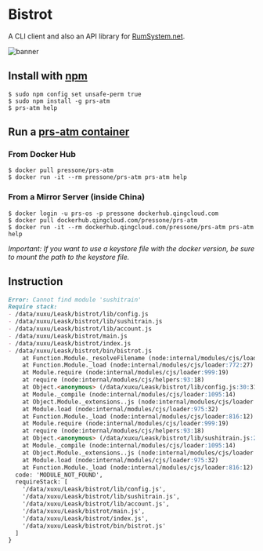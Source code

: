 # Bistrot

A CLI client and also an API library for [RumSystem.net](https://RumSystem.net).

![banner](https://github.com/Press-One/bistrot/blob/master/wiki/banner.jpg?raw=true "banner")

## Install with [npm](https://www.npmjs.com/package/prs-atm)

```console
$ sudo npm config set unsafe-perm true
$ sudo npm install -g prs-atm
$ prs-atm help
```

## Run a [prs-atm container](https://hub.docker.com/repository/docker/pressone/prs-atm)

### From Docker Hub

```console
$ docker pull pressone/prs-atm
$ docker run -it --rm pressone/prs-atm prs-atm help
```

### From a Mirror Server (inside China)

```console
$ docker login -u prs-os -p pressone dockerhub.qingcloud.com
$ docker pull dockerhub.qingcloud.com/pressone/prs-atm
$ docker run -it --rm dockerhub.qingcloud.com/pressone/prs-atm prs-atm help
```

*Important: If you want to use a keystore file with the docker version, be sure to mount the path to the keystore file.*

## Instruction

```markdown
Error: Cannot find module 'sushitrain'
Require stack:
- /data/xuxu/Leask/bistrot/lib/config.js
- /data/xuxu/Leask/bistrot/lib/sushitrain.js
- /data/xuxu/Leask/bistrot/lib/account.js
- /data/xuxu/Leask/bistrot/main.js
- /data/xuxu/Leask/bistrot/index.js
- /data/xuxu/Leask/bistrot/bin/bistrot.js
    at Function.Module._resolveFilename (node:internal/modules/cjs/loader:927:15)
    at Function.Module._load (node:internal/modules/cjs/loader:772:27)
    at Module.require (node:internal/modules/cjs/loader:999:19)
    at require (node:internal/modules/cjs/helpers:93:18)
    at Object.<anonymous> (/data/xuxu/Leask/bistrot/lib/config.js:30:31)
    at Module._compile (node:internal/modules/cjs/loader:1095:14)
    at Object.Module._extensions..js (node:internal/modules/cjs/loader:1124:10)
    at Module.load (node:internal/modules/cjs/loader:975:32)
    at Function.Module._load (node:internal/modules/cjs/loader:816:12)
    at Module.require (node:internal/modules/cjs/loader:999:19)
    at require (node:internal/modules/cjs/helpers:93:18)
    at Object.<anonymous> (/data/xuxu/Leask/bistrot/lib/sushitrain.js:252:16)
    at Module._compile (node:internal/modules/cjs/loader:1095:14)
    at Object.Module._extensions..js (node:internal/modules/cjs/loader:1124:10)
    at Module.load (node:internal/modules/cjs/loader:975:32)
    at Function.Module._load (node:internal/modules/cjs/loader:816:12) {
  code: 'MODULE_NOT_FOUND',
  requireStack: [
    '/data/xuxu/Leask/bistrot/lib/config.js',
    '/data/xuxu/Leask/bistrot/lib/sushitrain.js',
    '/data/xuxu/Leask/bistrot/lib/account.js',
    '/data/xuxu/Leask/bistrot/main.js',
    '/data/xuxu/Leask/bistrot/index.js',
    '/data/xuxu/Leask/bistrot/bin/bistrot.js'
  ]
}
